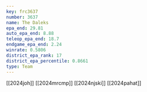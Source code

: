 ```yaml
---
key: frc3637
number: 3637
name: The Daleks
epa_end: 29.81
auto_epa_end: 8.88
teleop_epa_end: 18.7
endgame_epa_end: 2.24
winrate: 0.5806
district_epa_rank: 17
district_epa_percentile: 0.8661
type: Team
---
```

[[2024joh]]
[[2024mrcmp]]
[[2024njski]]
[[2024pahat]]
